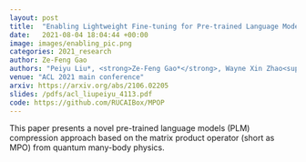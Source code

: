 ```yaml
---
layout: post
title:  "Enabling Lightweight Fine-tuning for Pre-trained Language Model Compression based on Matrix Product Operators"
date:   2021-08-04 18:04:44 +00:00
image: images/enabling_pic.png
categories: 2021_research
author: Ze-Feng Gao
authors: "Peiyu Liu*, <strong>Ze-Feng Gao*</strong>, Wayne Xin Zhao<sup>#</sup>, Z.Y. Xie, Zhong-Yi Lu<sup>#</sup>, Ji-Rong Wen"
venue: "ACL 2021 main conference"
arxiv: https://arxiv.org/abs/2106.02205
slides: /pdfs/acl_liupeiyu_4113.pdf
code: https://github.com/RUCAIBox/MPOP
---
```

This paper presents a novel pre-trained language models (PLM) compression approach based on the matrix product operator (short as MPO) from quantum many-body physics.